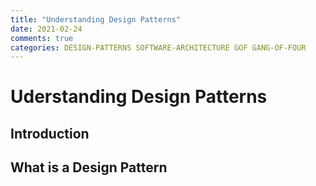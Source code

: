 ```yaml
---
title: "Understanding Design Patterns"
date: 2021-02-24
comments: true
categories: DESIGN-PATTERNS SOFTWARE-ARCHITECTURE GOF GANG-OF-FOUR
---
```


# Uderstanding Design Patterns

## Introduction

## What is a Design Pattern
